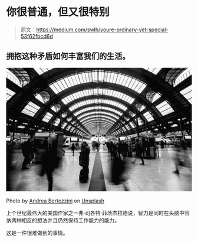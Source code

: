 # 你很普通，但又很特别

> 原文：<https://medium.com/swlh/youre-ordinary-yet-special-53f62fbcd6d>

## 拥抱这种矛盾如何丰富我们的生活。

![](img/87eae1b90f86523c1ea54f21c0526911.png)

Photo by [Andrea Bertozzini](https://unsplash.com/@dreside?utm_source=medium&utm_medium=referral) on [Unsplash](https://unsplash.com?utm_source=medium&utm_medium=referral)

上个世纪最伟大的美国作家之一弗·司各特·菲茨杰拉德说，智力是同时在头脑中容纳两种相反的想法并且仍然保持工作能力的能力。

这是一件很难做到的事情。